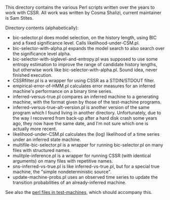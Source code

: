 This directory contains the various Perl scripts written over the years to work
with CSSR. All work was written by Cosma Shalizi, current maintainer is Sam
Stites.

Directory contents (alphabetically):
- bic-selector.pl does model selection, on the history length, using BIC
  and a fixed significance level.  Calls likelihood-under-CSM.pl.
- bic-selector-with-alpha.pl expands the model search to also search over
  the significance level alpha.
- bic-selector-with-siglevel-and-entropy.pl was supposed to use some
  entropy estimation to improve the range of candidate history lengths,
  but otherwise work like bic-selector-with-alpha.pl.  Sound idea, never
  finished execution.
- CSSRfilter.pl is a wrapper for using CSSR as a STDIN/STDOUT filter.
- empirical-error-of-HMM.pl calculates error measures for an inferred
  machine's performance on a binary time series.
- inferred-versus-true.pl compares an inferred machine to a generating
  machine, with the format given by those of the test-machine programs.
- inferred-versus-true-alt-version.pl is another version of the same
  program which I found living in another directory.  Unfortunately, due to the
  way I recovered from back-up after a hard disk crash some years ago, they
  now have the same date, and I'm not sure which one is actually more recent.
- likelihood-under-CSM.pl calculates the (log) likelihood of a time series
  under an inferred state machine.
- multifile-bic-selector.pl is a wrapper for running bic-selector.pl on many
  files with structured names.
- mulitple-inference.pl is a wrapper for running CSSR (with identical
  arguments) on many files with repetitive names.
- sns-inferred-vs-true.pl is like inferred-vs-true.pl, but for a special
  true machine, the "simple nondeterministic source".
- update-machine-probs.pl uses an observed time series to update the
  transition probabilities of an already-inferred machine.

See also the [perl files in test-machines][0], which should accompany this.

[0]:https://github.com/stites/test-machines/tree/master/perl
